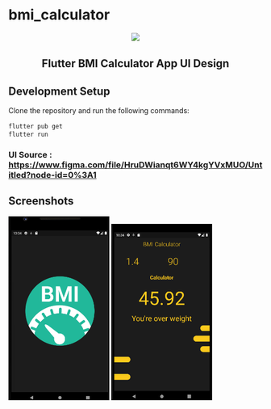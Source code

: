 # bmi_calculator

<p align="center"> 
  <tr>
     <td><img src="/assets/icon.png" width=100 ></td>
  </tr>
  <h2 align="center">Flutter BMI Calculator App UI Design<h2>
 </p>
 
 ## Development Setup
Clone the repository and run the following commands:
```
flutter pub get
flutter run
```

### UI Source : https://www.figma.com/file/HruDWianqt6WY4kgYVxMUO/Untitled?node-id=0%3A1
 
 ## Screenshots
 <img src="./assets/BMI_splash_screen.png" width=200> <img src="./assets/BMI.png" width=200>

